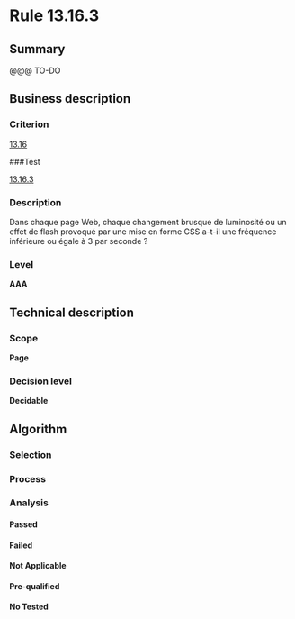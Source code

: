 # Rule 13.16.3

## Summary

@@@ TO-DO

## Business description

### Criterion

[13.16](http://references.modernisation.gouv.fr/sites/default/files/RGAA3_RC2-1/referentiel_technique.htm#crit-13-16)

###Test

[13.16.3](http://references.modernisation.gouv.fr/sites/default/files/RGAA3_RC2-1/referentiel_technique.htm#test-13-16-3)

### Description

Dans chaque page Web, chaque changement brusque de luminosit&eacute; ou un effet de flash provoqu&eacute; par une mise en forme CSS a-t-il une fr&eacute;quence inf&eacute;rieure ou &eacute;gale &agrave; 3 par seconde ?

### Level

**AAA**

## Technical description

### Scope

**Page**

### Decision level

**Decidable**

## Algorithm

### Selection

### Process

### Analysis

#### Passed

#### Failed

#### Not Applicable

#### Pre-qualified

#### No Tested 







